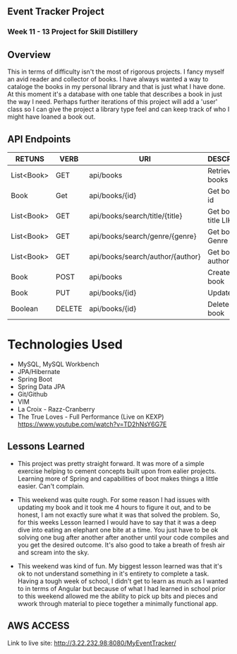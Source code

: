 ## Event Tracker Project

### Week 11 - 13 Project for Skill Distillery

## Overview
This in terms of difficulty isn't the most of rigorous projects. I fancy myself an avid reader and collector of books. I have always wanted a way to
cataloge the books in my personal library and that is just what I have done. At this moment it's a database with one table that describes a book in 
just the way I need. Perhaps further iterations of this project will add a 'user' class so I can give the project a library type feel and can keep track 
of who I might have loaned a book out. 

## API Endpoints
| RETUNS | VERB | URI | DESCRIPTION |
|--------|------|-----|------------ |
|List&lt;Book&gt; | GET | api/books | Retrieve list of books |
|Book | Get | api/books/{id} | Get book by id |
|List&lt;Book&gt; | GET | api/books/search/title/{title} | Get books by title LIKE |
|List&lt;Book&gt; | GET | api/books/search/genre/{genre} | Get books by Genre |
|List&lt;Book&gt; | GET | api/books/search/author/{author} | Get books by author LIKE |
|Book | POST | api/books | Creates a new book |
|Book | PUT | api/books/{id} | Updates book |
|Boolean | DELETE | api/books/{id} | Deletes a book |

# Technologies Used
* MySQL, MySQL Workbench
* JPA/Hibernate
* Spring Boot
* Spring Data JPA
* Git/Github
* VIM
* La Croix - Razz-Cranberry
* The True Loves - Full Performance (Live on KEXP) https://www.youtube.com/watch?v=TD2hNsY6G7E 


## Lessons Learned
- This project was pretty straight forward. It was more of a simple exercise helping to cement concepts built upon from ealier projects. Learning more
of Spring and capabilities of boot makes things a little easier. Can't complain.

- This weekend was quite rough. For some reason I had issues with updating my book and it took me 4 hours to figure it out, and to be honest, I am not exactly sure what
it was that solved the problem. So, for this weeks Lesson learned I would have to say that it was a deep dive into eating an elephant one bite at a time. You just have to be ok solving one bug
after another after another until your code compiles and you get the desired outcome. It's also good to take a breath of fresh air and scream into the sky.

- This weekend was kind of fun. My biggest lesson learned was that it's ok to not understand something in it's entirety to complete a task. Having a tough week of school, I didn't get to learn as much as I wanted to in terms of Angular but because of what I had learned in school prior to this weekend allowed me the ability to pick up bits and pieces and wwork through material to piece together a minimally functional app.
## AWS ACCESS
Link to live site: http://3.22.232.98:8080/MyEventTracker/
